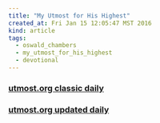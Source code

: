 ```yaml
---
title: "My Utmost for His Highest"
created_at: Fri Jan 15 12:05:47 MST 2016
kind: article
tags:
  - oswald_chambers
  - my_utmost_for_his_highest
  - devotional
---
```



### <a href="http://utmost.org/classic/today/" target="_blank">utmost.org classic daily</a>


### <a href="http://utmost.org/" target="_blank">utmost.org updated daily</a>

<!--
html boilerplate
<a href="" target="_blank"></a>
<img src="" width="400px">
-->



